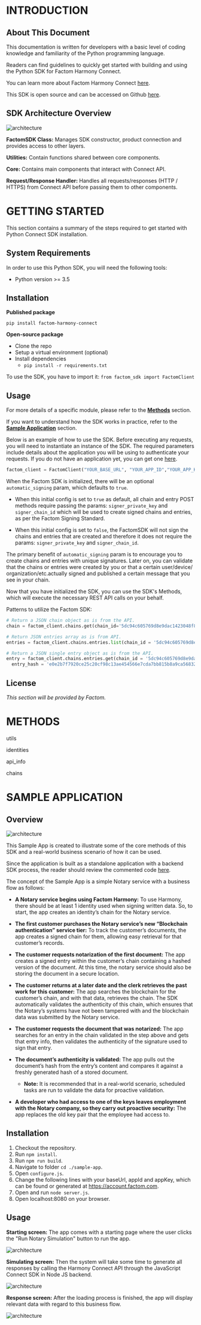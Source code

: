 INTRODUCTION
============

About This Document
-------------------

This documentation is written for developers with a basic level of
coding knowledge and familiarity of the Python programming language.

Readers can find guidelines to quickly get started with building and
using the Python SDK for Factom Harmony Connect.

You can learn more about Factom Harmony Connect
[here](https://docs.harmony.factom.com/).

This SDK is open source and can be accessed on Github
[here](https://github.com/FactomProject/factom-harmony-connect-python-sdk).

SDK Architecture Overview
-------------------------

![architecture](documentation/pictures/architecture.jpg?raw=true)

**FactomSDK Class:** Manages SDK constructor, product connection and
provides access to other layers.

**Utilities:** Contain functions shared between core components.

**Core:** Contains main components that interact with Connect API.

**Request/Response Handler:** Handles all requests/responses (HTTP /
HTTPS) from Connect API before passing them to other components.

GETTING STARTED
===============

This section contains a summary of the steps required to get started
with Python Connect SDK installation.

System Requirements
-------------------

In order to use this Python SDK, you will need the following tools:

-  Python version >= 3.5


Installation 
-------------
**Published package**

`pip install factom-harmony-connect`

**Open-source package**

- Clone the repo
- Setup a virtual environment (optional)
- Install dependencies 
  - `pip install -r requirements.txt`

To use the SDK, you have to import it: `from factom_sdk import FactomClient`


Usage
-----


For more details of a specific module, please refer to the
[**Methods**](#METHODS) section.

If you want to understand how the SDK works in practice, refer to the
[**Sample Application**](#sample-application) section.

Below is an example of how to use the SDK. Before executing any
requests, you will need to instantiate an instance of the SDK. The
required parameters include details about the application you will be
using to authenticate your requests. If you do not have an application
yet, you can get one
[here](https://account.factom.com).

```python
factom_client = FactomClient("YOUR_BASE_URL", "YOUR_APP_ID","YOUR_APP_KEY")
```


When the Factom SDK is initialized, there will be an optional
`automatic_signing` param, which defaults to `true`.

-   When this initial config is set to `true` as default, all chain
    and entry POST methods require passing the params:
    `signer_private_key` and `signer_chain_id` which will be used to create signed chains and entries, 
    as per the Factom Signing Standard. 

-   When this initial config is set to `false`, the FactomSDK will not sign the chains and entries that are 
    created and therefore it does not require the params: `signer_private_key` and `signer_chain_id`.  

The primary benefit of `automatic_signing` param is to encourage you to
create chains and entries with unique signatures. Later on, you can
validate that the chains or entries were created by you or that a
certain user/device/ organization/etc.actually signed and published a
certain message that you see in your chain.

Now that you have initialized the SDK, you can use the SDK's Methods,
which will execute the necessary REST API calls on your behalf.

Patterns to utilize the Factom SDK:
```python
# Return a JSON chain object as is from the API.
chain = factom_client.chains.get(chain_id='5dc94c605769d8e9dac1423048f8e5a1182e575aab6d923207a3a8d15771ad63')

# Return JSON entries array as is from API.
entries = factom_client.chains.entries.list(chain_id = '5dc94c605769d8e9dac1423048f8e5a1182e575aab6d923207a3a8d15771ad63')

# Return a JSON single entry object as is from the API.
entry = factom_client.chains.entries.get(chain_id = '5dc94c605769d8e9dac1423048f8e5a1182e575aab6d923207a3a8d15771ad63',
  entry_hash = 'e0e2b7f7920ce25c20cf98c13ae454566e7cda7bb815b8a9ca568320d7bdeb93')
```


License
-------

*This section will be provided by Factom.*

# METHODS 

utils

identities

api_info

chains

SAMPLE APPLICATION
==================

Overview
--------
![architecture](documentation/pictures/sample-app-1.jpg?raw=true)

This Sample App is created to illustrate some of the core methods of this SDK and a real-world 
business scenario of how it can be used. 

Since the application is built as a standalone application with a backend SDK process, 
the reader should review the commented code [here](https://github.com/FactomProject/factom-harmony-connect-js-sdk/blob/master/sample-app/simulateNotary.js). 

The concept of the Sample App is a simple Notary service with a business flow as follows: 


-   **A Notary service begins using Factom Harmony:** To use Harmony, there should be at least 1 identity used when signing written data. So, to start, the app creates an identity’s chain for the Notary service.

-   **The first customer purchases the Notary service’s new “Blockchain authentication” service tier:** To track the customer’s documents, the app creates a signed chain for them, allowing easy retrieval for that customer’s records. 


-   **The customer requests notarization of the first document:** The app creates a signed entry within the customer’s chain containing a hashed version of the document. At this time, the notary service should also be storing the document in a secure location.

-   **The customer returns at a later date and the clerk retrieves the past work for this customer:** The app searches the blockchain for the customer’s chain, and with that data, retrieves the chain. The SDK automatically validates the authenticity of this chain, which ensures that the Notary’s systems have not been tampered with and the blockchain data was submitted by the Notary service.

-   **The customer requests the document that was notarized:** The app searches for an entry in the chain validated in the step above and gets that entry info, then validates the authenticity of the signature used to sign that entry. 


-   **The document’s authenticity is validated:** The app pulls out the document’s hash from the entry’s content and compares it against a freshly generated hash of a stored document. 
    -   **Note:** It is recommended that in a real-world scenario, scheduled tasks are run to validate the data for proactive validation.

-   **A developer who had access to one of the keys leaves employment with the Notary company, so they carry out proactive security:** The app replaces the old key pair that the employee had access to. 


Installation
------------

1.  Checkout the repository.
2.  Run `npm install`.
3.  Run `npm run build`.
4.  Navigate to folder `cd ./sample-app`.
5.  Open `configure.js`.
6.  Change the following lines with your baseUrl, appId and appKey, which can be found or generated at <https://account.factom.com>.
7.  Open and run `node server.js`.
8.  Open localhost:8080 on your browser.

Usage
-----

**Starting screen:** The app comes with a starting page where the user
clicks the "Run Notary Simulation" button to run the app.

![architecture](documentation/pictures/sample-app-2.jpg?raw=true)

**Simulating screen:** Then the system will take some time to generate all
responses by calling the Harmony Connect API through the JavaScript
Connect SDK in Node JS backend.

![architecture](documentation/pictures/sample-app-3.jpg?raw=true)

**Response screen:** After the loading process is finished, the app will display relevant data with regard to this business flow.

![architecture](documentation/pictures/sample-app-4.jpg?raw=true)
